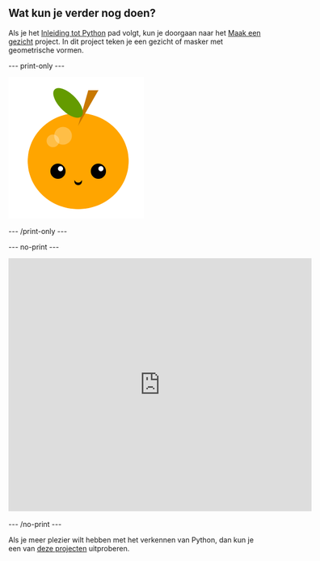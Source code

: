 ## Wat kun je verder nog doen?

Als je het [Inleiding tot Python](https://projects.raspberrypi.org/en/raspberrypi/python-intro) pad volgt, kun je doorgaan naar het [Maak een gezicht](https://projects.raspberrypi.org/en/projects/make-a-face) project. In dit project teken je een gezicht of masker met geometrische vormen.

--- print-only ---

![Maak een gezicht-project](images/make-a-face-project.png)

--- /print-only ---

--- no-print ---

<iframe src="https://trinket.io/embed/python/6bad88800b?outputOnly=true&start=result" width="600" height="500" frameborder="0" marginwidth="0" marginheight="0" allowfullscreen>
</iframe>

--- /no-print ---

Als je meer plezier wilt hebben met het verkennen van Python, dan kun je een van [deze projecten](https://projects.raspberrypi.org/en/projects?software%5B%5D=python) uitproberen.
